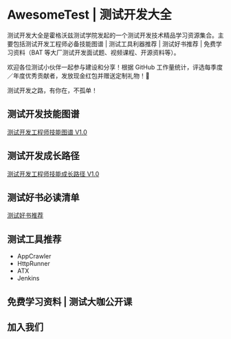 # AwesomeTest | 测试开发大全

测试开发大全是霍格沃兹测试学院发起的一个测试开发技术精品学习资源集合。主要包括测试开发工程师必备技能图谱 | 测试工具利器推荐 | 测试好书推荐 | 免费学习资料（BAT 等大厂测试开发面试题、视频课程、开源资料等）。

欢迎各位测试小伙伴一起参与建设和分享！根据 GitHub 工作量统计，评选每季度／年度优秀贡献者，发放现金红包并赠送定制礼物！🎁

测试开发之路，有你在，不孤单！

## 测试开发技能图谱

[测试开发工程师技能图谱 V1.0](https://testerhome.com/uploads/photo/2019/c1c072ce-7b58-459d-83b9-080f37dbfd98.jpg!large)

## 测试开发成长路径

[测试开发工程师技能成长路径 V1.0](https://testerhome.com/uploads/photo/2019/91d90954-41ac-4f10-bded-dc7258c397a2.jpg!large)

## 测试好书必读清单

[测试好书推荐](https://mp.weixin.qq.com/s/XpKaR0r-wqcHhXYcCFmPQA)

## 测试工具推荐

- AppCrawler
- HttpRunner
- ATX
- Jenkins

## 免费学习资料 | 测试大咖公开课

## 加入我们
